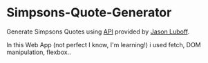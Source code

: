 # Simpsons-Quote-Generator

Generate Simpsons Quotes using [API](https://thesimpsonsquoteapi.glitch.me/quotes) provided by [Jason Luboff](https://jluboff-portfolio.glitch.me/).

In this Web App (not perfect I know, I'm learning!) i used fetch, DOM manipulation, flexbox..
